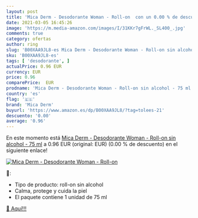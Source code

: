 ```yaml
---
layout: post
title: 'Mica Derm - Desodorante Woman - Roll-on  con un 0.00 % de descuento'
date: 2021-03-05 16:45:26
image: 'https://m.media-amazon.com/images/I/31KKr7gFrWL._SL400_.jpg'
comments: true
category: ofertas
author: ring
slug: 'B00XAA9JL8-es Mica Derm - Desodorante Woman - Roll-on sin alcohol - 75 ml'
sku: 'B00XAA9JL8-es'
tags: [ 'desodorante', ]
actualPrice: 0.96 EUR
currency: EUR
price: 0.96
comparePrice:  EUR
prodname: 'Mica Derm - Desodorante Woman - Roll-on sin alcohol - 75 ml'
country: 'es'
flag: '🇪🇸'
brand: 'Mica Derm'
buyurl: 'https://www.amazon.es/dp/B00XAA9JL8/?tag=tolees-21'
descuento: '0.00'
average: '0.96'
---
```


En este momento está [Mica Derm - Desodorante Woman - Roll-on sin alcohol - 75 ml](https://www.amazon.es/dp/B00XAA9JL8/?tag=tolees-21) a 0.96 EUR (original:  EUR) (0.00 %  de descuento) en el siguiente enlace!

[![Mica Derm - Desodorante Woman - Roll-on ](https://m.media-amazon.com/images/I/31KKr7gFrWL._SL400_.jpg)](https://www.amazon.es/dp/B00XAA9JL8/?tag=tolees-21)

🔎:

- Tipo de producto: roll-on sin alcohol
- Calma, protege y cuida la piel
- El paquete contiene 1 unidad de 75 ml

[🛒 Aquí!!!](https://www.amazon.es/dp/B00XAA9JL8/?tag=tolees-21)
